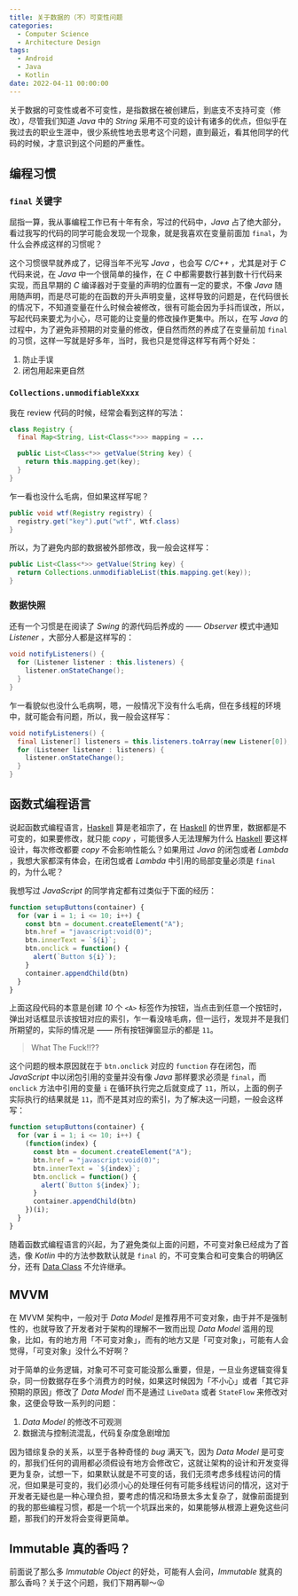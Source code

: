 ```yaml
---
title: 关于数据的（不）可变性问题
categories:
  - Computer Science
  - Architecture Design
tags:
  - Android
  - Java
  - Kotlin
date: 2022-04-11 00:00:00
---
```


关于数据的可变性或者不可变性，是指数据在被创建后，到底支不支持可变（修改），尽管我们知道 *Java* 中的 *String* 采用不可变的设计有诸多的优点，但似乎在我过去的职业生涯中，很少系统性地去思考这个问题，直到最近，看其他同学的代码的时候，才意识到这个问题的严重性。

## 编程习惯

### `final` 关键字

屈指一算，我从事编程工作已有十年有余，写过的代码中，*Java* 占了绝大部分，看过我写的代码的同学可能会发现一个现象，就是我喜欢在变量前面加 `final`，为什么会养成这样的习惯呢？

这个习惯很早就养成了，记得当年不光写 *Java* ，也会写 *C/C++* ，尤其是对于 *C* 代码来说，在 *Java* 中一个很简单的操作，在 *C* 中都需要数行甚到数十行代码来实现，而且早期的 *C* 编译器对于变量的声明的位置有一定的要求，不像 *Java* 随用随声明，而是尽可能的在函数的开头声明变量，这样导致的问题是，在代码很长的情况下，不知道变量在什么时候会被修改，很有可能会因为手抖而误改，所以，写起代码来要尤为小心，尽可能的让变量的修改操作更集中。所以，在写 *Java* 的过程中，为了避免非预期的对变量的修改，便自然而然的养成了在变量前加 `final` 的习惯，这样一写就是好多年，当时，我也只是觉得这样写有两个好处：

1. 防止手误
1. 闭包用起来更自然

### `Collections.unmodifiableXxxx`

我在 review 代码的时候，经常会看到这样的写法：

```java
class Registry {
  final Map<String, List<Class<*>>> mapping = ...

  public List<Class<*>> getValue(String key) {
    return this.mapping.get(key);
  }
}
```

乍一看也没什么毛病，但如果这样写呢？

```java
public void wtf(Registry registry) {
  registry.get("key").put("wtf", Wtf.class)
}
```

所以，为了避免内部的数据被外部修改，我一般会这样写：

```java
public List<Class<*>> getValue(String key) {
  return Collections.unmodifiableList(this.mapping.get(key));
}
```

### 数据快照

还有一个习惯是在阅读了 *Swing* 的源代码后养成的 —— *Observer* 模式中通知 *Listener* ，大部分人都是这样写的：

```java
void notifyListeners() {
  for (Listener listener : this.listeners) {
    listener.onStateChange();
  }
}
```

乍一看貌似也没什么毛病啊，嗯，一般情况下没有什么毛病，但在多线程的环境中，就可能会有问题，所以，我一般会这样写：

```java
void notifyListeners() {
  final Listener[] listeners = this.listeners.toArray(new Listener[0]);
  for (Listener listener : listeners) {
    listener.onStateChange();
  }
}
```

## 函数式编程语言

说起函数式编程语言，[Haskell](https://www.haskell.org/) 算是老祖宗了，在 [Haskell](https://www.haskell.org/) 的世界里，数据都是不可变的，如果要修改，就只能 *copy* ，可能很多人无法理解为什么 [Haskell](https://www.haskell.org/) 要这样设计，每次修改都要 *copy* 不会影响性能么？如果用过 *Java* 的闭包或者 *Lambda* ，我想大家都深有体会，在闭包或者 *Lambda* 中引用的局部变量必须是 `final` 的，为什么呢？

我想写过 *JavaScript* 的同学肯定都有过类似于下面的经历：

```js
function setupButtons(container) {
  for (var i = 1; i <= 10; i++) {
    const btn = document.createElement("A");
    btn.href = "javascript:void(0)";
    btn.innerText = `${i}`;
    btn.onclick = function() {
      alert(`Button ${i}`);
    }
    container.appendChild(btn)
  }
}
```

上面这段代码的本意是创建 *10* 个 `<A>` 标签作为按钮，当点击到任意一个按钮时，弹出对话框显示该按钮对应的索引，乍一看没啥毛病，但一运行，发现并不是我们所期望的，实际的情况是 —— 所有按钮弹窗显示的都是 `11`。

> What The Fuck!!??

这个问题的根本原因就在于 `btn.onclick` 对应的 `function` 存在闭包，而 *JavaScript* 中以闭包引用的变量并没有像 *Java* 那样要求必须是 `final`，而 `onclick` 方法中引用的变量 `i` 在循环执行完之后就变成了 `11`，所以，上面的例子实际执行的结果就是 `11`，而不是其对应的索引，为了解决这一问题，一般会这样写：

```js
function setupButtons(container) {
  for (var i = 1; i <= 10; i++) {
    (function(index) {
      const btn = document.createElement("A");
      btn.href = "javascript:void(0)";
      btn.innerText = `${index}`;
      btn.onclick = function() {
        alert(`Button ${index}`);
      }
      container.appendChild(btn)
    })(i);
  }
}
```

随着函数式编程语言的兴起，为了避免类似上面的问题，不可变对象已经成为了首选，像 *Kotlin* 中的方法参数默认就是 `final` 的，不可变集合和可变集合的明确区分，还有 [Data Class](https://kotlinlang.org/docs/data-classes.html) 不允许继承。

## MVVM

在 MVVM 架构中，一般对于 *Data Model* 是推荐用不可变对象，由于并不是强制性的，也就导致了开发者对于架构的理解不一致而出现 *Data Model* 滥用的现象，比如，有的地方用「不可变对象」，而有的地方又是「可变对象」，可能有人会觉得，「可变对象」没什么不好啊？

对于简单的业务逻辑，对象可不可变可能没那么重要，但是，一旦业务逻辑变得复杂，同一份数据存在多个消费方的时候，如果这时候因为「不小心」或者「其它非预期的原因」修改了 *Data Model* 而不是通过 `LiveData` 或者 `StateFlow` 来修改对象，这便会导致一系列的问题：

1. *Data Model* 的修改不可观测
1. 数据流与控制流混乱，代码复杂度急剧增加

因为错综复杂的关系，以至于各种奇怪的 *bug* 满天飞，因为 *Data Model* 是可变的，那我们任何的调用都必须假设有地方会修改它，这就让架构的设计和开发变得更为复杂，试想一下，如果默认就是不可变的话，我们无须考虑多线程访问的情况，但如果是可变的，我们必须小心的处理任何有可能多线程访问的情况，这对于开发者无疑也是一种心理负担，要考虑的情况和场景太多太复杂了，就像前面提到的我的那些编程习惯，都是一个坑一个坑踩出来的，如果能够从根源上避免这些问题，那我们的开发将会变得更简单。

## Immutable 真的香吗？

前面说了那么多 *Immutable Object* 的好处，可能有人会问，*Immutable* 就真的那么香吗？关于这个问题，我们下期再聊～😝
